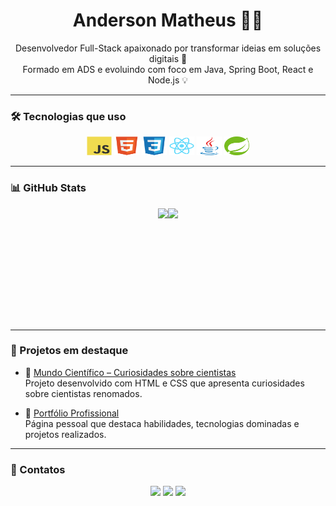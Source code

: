 <h1 align="center">Anderson Matheus 👨‍💻</h1>

<p align="center">
  Desenvolvedor Full-Stack apaixonado por transformar ideias em soluções digitais 🚀<br>
  Formado em ADS e evoluindo com foco em Java, Spring Boot, React e Node.js 💡
</p>

---

### 🛠️ Tecnologias que uso

<div align="center">
  <img alt="JavaScript" height="30" width="40" src="https://raw.githubusercontent.com/devicons/devicon/master/icons/javascript/javascript-original.svg">
  <img alt="HTML" height="30" width="40" src="https://raw.githubusercontent.com/devicons/devicon/master/icons/html5/html5-original.svg">
  <img alt="CSS" height="30" width="40" src="https://raw.githubusercontent.com/devicons/devicon/master/icons/css3/css3-original.svg">
  <img alt="React" height="30" width="40" src="https://raw.githubusercontent.com/devicons/devicon/master/icons/react/react-original.svg">
  <img alt="Java" height="30" width="40" src="https://raw.githubusercontent.com/devicons/devicon/master/icons/java/java-original.svg">
  <img alt="Spring Boot" height="30" width="40" src="https://raw.githubusercontent.com/devicons/devicon/master/icons/spring/spring-original.svg">
</div>

---

### 📊 GitHub Stats

<div align="center" style="display: flex; justify-content: center; flex-wrap: wrap;">
  <img height="180em" src="https://github-readme-stats.vercel.app/api?username=AndersonDevJava&show_icons=true&theme=radical&include_all_commits=true&count_private=true"/>
  <img height="180em" src="https://github-readme-stats.vercel.app/api/top-langs/?username=AndersonDevJava&layout=compact&langs_count=7&theme=radical"/>
</div>

---

### 📂 Projetos em destaque

- 🔬 [Mundo Científico – Curiosidades sobre cientistas](https://github.com/AndersonDevJava/mundo-cientifico-curiosidades)  
  Projeto desenvolvido com HTML e CSS que apresenta curiosidades sobre cientistas renomados.

- 💼 [Portfólio Profissional](https://github.com/AndersonDevJava/portifolio)  
  Página pessoal que destaca habilidades, tecnologias dominadas e projetos realizados.

---

### 📱 Contatos

<div align="center"> 
  <a href="https://www.instagram.com/anderson_assuncaodev/" target="_blank"><img src="https://img.shields.io/badge/-Instagram-%23E4405F?style=for-the-badge&logo=instagram&logoColor=white"></a>
  <a href="mailto:andersonassuncaoam@gmail.com"><img src="https://img.shields.io/badge/-Gmail-%23333?style=for-the-badge&logo=gmail&logoColor=white"></a>
  <a href="https://www.linkedin.com/in/anderson-assun%C3%A7ao-129409328/" target="_blank"><img src="https://img.shields.io/badge/-LinkedIn-%230077B5?style=for-the-badge&logo=linkedin&logoColor=white"></a>
</div>
